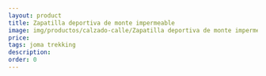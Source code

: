 ```yaml
---
layout: product
title: Zapatilla deportiva de monte impermeable
image: img/productos/calzado-calle/Zapatilla deportiva de monte impermeable==joma trekking.webp
price: 
tags: joma trekking
description: 
order: 0
---
```

